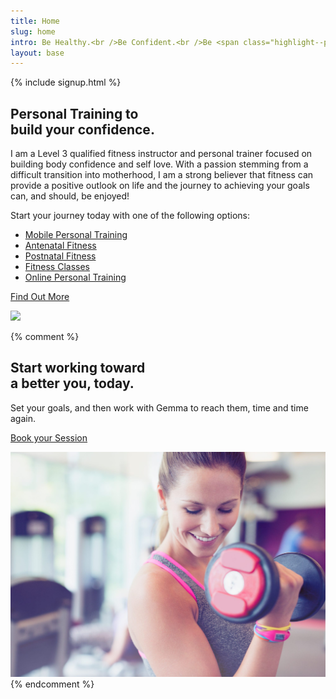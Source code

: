 ```yaml
---
title: Home
slug: home
intro: Be Healthy.<br />Be Confident.<br />Be <span class="highlight--pink">a vixen</span>.
layout: base
---
```


{% include signup.html %}

<section class="homepage-section homepage-section--about">
  <h2>Personal Training to<br /><span class="highlight--pink">build your confidence</span>.</h2>

  <p class="about__content">I am a Level 3 qualified fitness instructor and personal trainer focused on building body confidence and self love. With a passion stemming from a difficult transition into motherhood, I am a strong believer that fitness can provide a positive outlook on life and the journey to achieving your goals can, and should, be enjoyed!</p>

  <p>Start your journey today with one of the following options:</p>

  <ul>
    <li>
      <a href="/services/mobile-personal-training/">Mobile Personal Training</a>
    </li>
    <li>
      <a href="/services/ante-natal-training/">Antenatal Fitness</a>
    </li>
    <li>
      <a href="/services/post-natal-training/">Postnatal Fitness</a>
    </li>
    <li>
      <a href="/classes/">Fitness Classes</a>
    </li>
    <li>
      <a href="/online-coaching/">Online Personal Training</a>
    </li>
  </ul>

  <a class="button" href="/about">Find Out More</a>
</section>

<div>
    <img class="image--full-bleed" src="/img/bg3.jpg" />
</div>

{% comment %}
<section class="homepage-section homepage-section--sessions">
  <h2>Start working toward<br /><span class="highlight--yellow">a better you</span>, today.</h2>

  <p class="sessions__content">
    Set your goals, and then work with Gemma to reach them, time and time again.
  </p>

  <a class="button" href='/book'>Book your Session</a>
</section>

<img src="/img/bg.jpg" />
{% endcomment %}